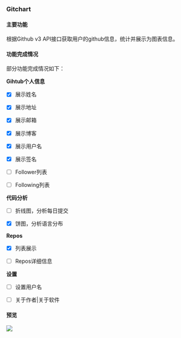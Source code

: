 ### Gitchart

#### 主要功能

根据Github v3 API接口获取用户的github信息，统计并展示为图表信息。

#### 功能完成情况

部分功能完成情况如下：

**Gihtub个人信息**

- [x] 展示姓名

- [x] 展示地址

- [x] 展示邮箱

- [x] 展示博客

- [x] 展示用户名

- [x] 展示签名

- [ ] Follower列表

- [ ] Following列表

**代码分析**

- [ ] 折线图，分析每日提交

- [x] 饼图，分析语言分布

**Repos**

- [x] 列表展示

- [ ] Repos详细信息

**设置**

- [ ] 设置用户名

- [ ] 关于作者|关于软件

#### 预览

![](https://ws1.sinaimg.cn/large/9876e666gy1fptlp69abtj227t1d9h79.jpg)